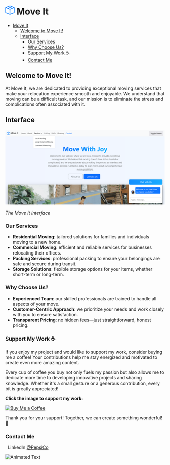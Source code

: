 # <img src="assets/logo.svg" width="29" height="auto" alt="The Move It Logo"> Move It

- [ Move It](#-move-it)
  - [Welcome to Move It!](#welcome-to-move-it)
  - [Interface](#interface)
    - [Our Services](#our-services)
    - [Why Choose Us?](#why-choose-us)
    - [Support My Work ☕](#support-my-work-)
    - [Contact Me](#contact-me)

<a name="welcome-to-move-it"></a>

## Welcome to Move It!

At Move It, we are dedicated to providing exceptional moving services that make your relocation experience smooth and enjoyable. We understand that moving can be a difficult task, and our mission is to eliminate the stress and complications often associated with it.

## Interface

![Move It](assets/interface.jpg)

_The Move It Interface_

<a name="our-services"></a>

### Our Services

- **Residential Moving**: tailored solutions for families and individuals moving to a new home.
- **Commercial Moving**: efficient and reliable services for businesses relocating their offices.
- **Packing Services**: professional packing to ensure your belongings are safe and secure during transit.
- **Storage Solutions**: flexible storage options for your items, whether short-term or long-term.

<a name="why-choose-us"></a>

### Why Choose Us?

- **Experienced Team**: our skilled professionals are trained to handle all aspects of your move.
- **Customer-Centric Approach**: we prioritize your needs and work closely with you to ensure satisfaction.
- **Transparent Pricing**: no hidden fees—just straightforward, honest pricing.

### Support My Work ☕

If you enjoy my project and would like to support my work, consider buying me a coffee! Your contributions help me stay energized and motivated to create even more amazing content.

Every cup of coffee you buy not only fuels my passion but also allows me to dedicate more time to developing innovative projects and sharing knowledge. Whether it's a small gesture or a generous contribution, every bit is greatly appreciated!

**Click the image to support my work:**

<a href="https://buymeacoffee.com/cocacola">
    <img src="https://ucbcd975be5592f4047c73e2240d.previews.dropboxusercontent.com/p/thumb/ACtDcayZNHofPm-yeJBwwiol4Ybx3luMovpiHBHzmAul31IZrzHCqcT4hbJFkhQfRuZL8uzPEZWocj05_4-mmf8VpAW_glsNzKhbbUUxv-rYoQpr7Bx3yNYCbZzSMM-lKFFNf8C1OcrPMrhzH5VCGs-Y3IKjBVG7PR9gSo9GlCOHUDvlYNCBwT8uWN6uQ2qO1Jfo4Uep6O7aGeZrvOBWfrqRoTQXvJVR1RcpNMM5i5vI0HMT7y9bXNtDyn5myh7CJpFdI-4S4zCim_9Cn2ELRuL6B-g0OMFd7l9uIXThetoMztdP9PJ8Jtq5epNoO0CeHr_3CtxCBNpLy-8Mrv5OEmluNT9JyKlgHJ9GRwEV3ZAohQ/p.png" width="370" height="auto" alt="Buy Me a Coffee"/>
</a>

Thank you for your support! Together, we can create something wonderful! 💖

<a name="contact-me"></a>

### Contact Me

&nbsp;&nbsp;LinkedIn [@PepsiCo](https://www.linkedin.com/in/PepsiCo/)

![Animated Text](https://readme-typing-svg.demolab.com/?lines=Web+Developer;Internet+Sommelier;Passionate+Athlete;Caring+Environmentalist;Human)
